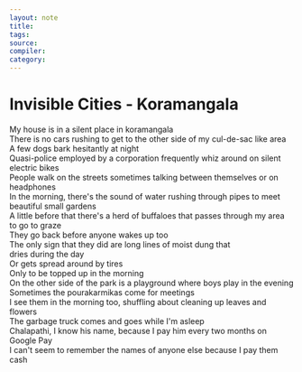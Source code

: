 ```yaml
---
layout: note
title:
tags: 
source:
compiler:
category:
---
```


# Invisible Cities - Koramangala

My house is in a silent place in koramangala  
There is no cars rushing to get to the other side of my cul-de-sac like area  
A few dogs bark hesitantly at night  
Quasi-police employed by a corporation frequently whiz around on silent electric bikes  
People walk on the streets sometimes talking between themselves or on headphones  
In the morning, there's the sound of water rushing through pipes to meet beautiful small gardens  
A little before that there's a herd of buffaloes that passes through my area to go to graze  
They go back before anyone wakes up too  
The only sign that they did are long lines of moist dung that  
dries during the day  
Or gets spread around by tires  
Only to be topped up in the morning  
On the other side of the park is a playground where boys play in the evening  
Sometimes the pourakarmikas come for meetings  
I see them in the morning too, shuffling about cleaning up leaves and flowers  
The garbage truck comes and goes while I'm asleep  
Chalapathi, I know his name, because I pay him every two months on Google Pay  
I can't seem to remember the names of anyone else because I pay them cash